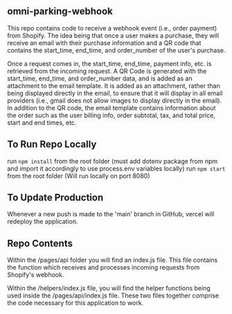 ## omni-parking-webhook

This repo contains code to receive a webhook event (i.e., order payment) from Shopify.  The idea being that once a user makes a purchase, they will receive an email with their purchase information and a QR code that contains the start_time, end_time, and order_number of the user's purchase.

Once a request comes in, the start_time, end_time, payment info, etc. is retrieved from the 
incoming request. A QR Code is generated with the start_time, end_time, and order_number data,
and is added as an attachment to the email template.  It is added as an attachment, rather than being displayed directly in the email, to ensure that it will display in all email providers (i.e., gmail does not allow images to display directly in the email).  In addition to the QR code, the email template contains information about the order such as the user billing info, order subtotal, tax, and total price, start and end times, etc.

## To Run Repo Locally

run `npm install` from the root folder (must add dotenv package from npm and import it accordingly to use process.env variables locally)
run `npm start` from the root folder (Will run locally on port 8080)

## To Update Production

Whenever a new push is made to the 'main' branch in GitHub, vercel will redeploy the application.

## Repo Contents

Within the /pages/api folder you will find an index.js file.  This file contains the function which receives and processes incoming requests from Shopify's webhook.  

Within the /helpers/index.js file, you will find the helper functions being used inside the /pages/api/index.js file.  These two files together comprise the code necessary for this application to work.
